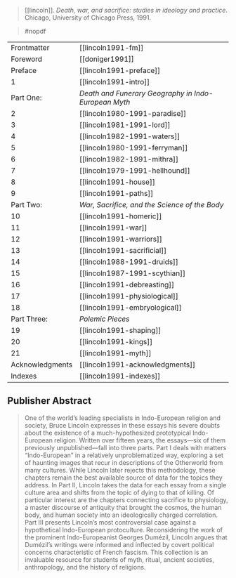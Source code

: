 > [[lincoln]]. *Death, war, and sacrifice: studies in ideology and practice*. Chicago, University of Chicago Press, 1991.

> #nopdf 

|||
|-|-|
Frontmatter | [[lincoln1991-fm]]
Foreword | [[doniger1991]]
Preface | [[lincoln1991-preface]]
1 | [[lincoln1991-intro]] 
Part One: | *Death and Funerary Geography in Indo-European Myth*
2 | [[lincoln1980-1991-paradise]] 
3 | [[lincoln1981-1991-lord]] 
4 | [[lincoln1982-1991-waters]]  
5 | [[lincoln1980-1991-ferryman]] 
6 | [[lincoln1982-1991-mithra]] 
7 | [[lincoln1979-1991-hellhound]]
8 | [[lincoln1991-house]] 
9 | [[lincoln1991-paths]] 
Part Two: | *War, Sacrifice, and the Science of the Body*  
10 | [[lincoln1991-homeric]]
11 | [[lincoln1991-war]]
12 | [[lincoln1991-warriors]] 
13 | [[lincoln1991-sacrificial]]
14 | [[lincoln1988-1991-druids]]  
15 | [[lincoln1987-1991-scythian]] 
16 | [[lincoln1991-debreasting]]
17 | [[lincoln1991-physiological]]
18 | [[lincoln1991-embryological]] 
Part Three: | *Polemic Pieces*  
19 | [[lincoln1991-shaping]]
20 | [[lincoln1991-kings]]
21 | [[lincoln1991-myth]] 
Acknowledgments |  [[lincoln1991-acknowledgments]]
Indexes | [[lincoln1991-indexes]]


## Publisher Abstract
> One of the world’s leading specialists in Indo-European  religion and society, Bruce Lincoln expresses in these essays  his severe doubts about the existence of a much-hypothesized  prototypical Indo-European religion. Written over fifteen years, the essays—six of them previously unpublished—fall into three parts. Part I deals with matters “Indo-European” in a relatively unproblematized way, exploring a set of haunting images that recur in descriptions of the Otherworld from many cultures. While Lincoln later rejects this methodology, these chapters remain the best available source of data for the topics they address. In Part II, Lincoln takes the data for each essay from a single culture area and shifts from the topic of dying to  that of killing. Of particular interest are the chapters  connecting sacrifice to physiology, a master discourse of  antiquity that brought the cosmos, the human body, and human society into an ideologically charged correlation. Part III presents Lincoln’s most controversial case  against a hypothetical Indo-European protoculture.  Reconsidering the work of the prominent Indo-Europeanist Georges Dumézil, Lincoln argues that Dumézil’s writings were informed and inflected by covert political concerns characteristic of French fascism. This collection is an invaluable resource for students of myth, ritual, ancient societies, anthropology, and the history of religions.
